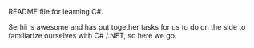 README file for learning C#. 

Serhii is awesome and has put together tasks for us to do on the side to familiarize ourselves with C# /.NET, so here we go.
